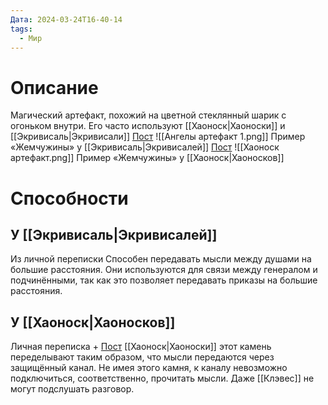 ```yaml
---
Дата: 2024-03-24T16-40-14
tags:
  - Мир
---
```


# Описание
Магический артефакт, похожий на цветной стеклянный шарик с огоньком внутри. Его часто используют [[Хаоноск|Хаоноски]] и [[Экривисаль|Экривисали]]
[Пост](https://vk.com/wall-159799193_19556)
![[Ангелы артефакт 1.png]]
Пример «Жемчужины» у [[Экривисаль|Экривисалей]]
[Пост](https://vk.com/wall-208978263_688)
![[Хаоноск артефакт.png]]
Пример «Жемчужины» у [[Хаоноск|Хаоносков]]
# Способности
## У [[Экривисаль|Экривисалей]]
Из личной переписки
Способен передавать мысли между душами на большие расстояния. Они используются для связи между генералом и подчинёнными, так как это позволяет передавать приказы на большие расстояния. 
## У [[Хаоноск|Хаоносков]]
Личная переписка + [Пост](https://vk.com/wall-208978263_688)
[[Хаоноск|Хаоноски]] этот камень переделывают таким образом, что мысли передаются через защищённый канал. Не имея этого камня, к каналу невозможно подключиться, соответственно, прочитать мысли. Даже [[Клэвес]] не могут подслушать разговор. 


